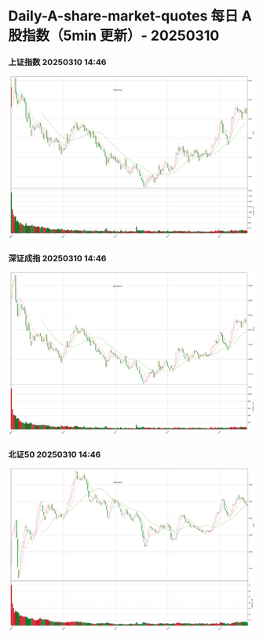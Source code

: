 
# Daily-A-share-market-quotes 每日 A 股指数（5min 更新）- 20250310

### 上证指数 20250310 14:46
![](./fig/2025/3/20250310-sh000001.png)

### 深证成指 20250310 14:46
![](./fig/2025/3/20250310-sz399001.png)

### 北证50 20250310 14:46
![](./fig/2025/3/20250310-bj899050.png)

